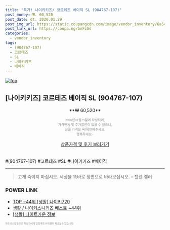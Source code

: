 ```yaml
--- 
title: "특가! 나이키키즈/ 코르테즈 베이직 SL (904767-107)" 
post_money: ₩. 60,520 
post_date: dt. 2020.01.29 
post_img_url: https://static.coupangcdn.com/image/vendor_inventory/6a54/a9f087ea20e5e88516f62c0af0608f185680429d2968b2bffc05aae19fe7.jpg 
post_link_url: https://coupa.ng/bnFzGd 
categories: 
  - vendor_inventory 
tags: 
  - (904767-107) 
  - 코르테즈 
  - SL 
  - 나이키키즈 
  - 베이직 
--- 
```

[![foo](https://static.coupangcdn.com/image/vendor_inventory/6a54/a9f087ea20e5e88516f62c0af0608f185680429d2968b2bffc05aae19fe7.jpg)](https://coupa.ng/bnFzGd) 

## [나이키키즈] 코르테즈 베이직 SL (904767-107) 
<p style="text-align: center;">**₩ 60,520**</p> 
<p style="text-align: center;"><span style="color: #898c8f; font-family: Georgia,Times,serif; font-size: 0.75em;">2020년01월29일에 작성되어, <br>가격변동 및 추가할인이 있을 수 있으니,<br> 상품 가격을 꼭!확인해주세요.<br>행복하세요~</span> 
</p>	 
<div markdown="0" style="text-align: center;"><a href="https://coupa.ng/bnFzGd" class="btn btn--success">상품가격 및 후기 보러가기</a></div> 
<br><br> 
  #(904767-107) #코르테즈 #SL #나이키키즈 #베이직 
<hr> 

> 고개 숙이지 마십시오. 세상을 똑바로 정면으로 바라보십시오. – 헬렌 켈러 


### POWER LINK

* <a href="https://blog.naver.com/fasyy4321/221783993306" target="_blank"> TOP ~44위 [생활] 나이키720</a>
* <a href="https://blog.naver.com/santokki14/221777131943" target="_blank">생활 / 나이키스니커즈 베스트 ~44위</a>
* <a href="https://blog.naver.com/sakai111/221769733730" target="_blank"> [생활] 나이트가운 정보 </a>

<span style="color: #898c8f; font-family: Georgia,Times,serif; font-size: 0.55em;">파트너스활동으로 작성자에게 일정액의 커미션이 제공될수 있습니다.</span> 
